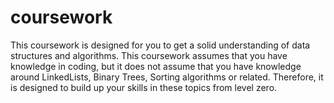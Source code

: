# coursework
This coursework is designed for you to get a solid understanding of data structures and algorithms. This coursework assumes that you have knowledge in coding, but it does not assume that you have knowledge around LinkedLists, Binary Trees, Sorting algorithms or related. Therefore, it is designed to build up your skills in these topics from level zero.
